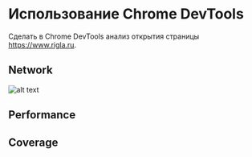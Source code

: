 # Использование Chrome DevTools

Сделать в Chrome DevTools анализ открытия страницы https://www.rigla.ru.

## Network

![alt text](https://github.com/aly0na27/shri_tooling/blob/master/performance_1.png?raw=true)

## Performance

## Coverage

